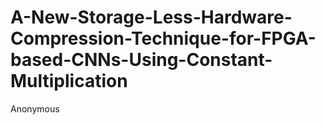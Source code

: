 # A-New-Storage-Less-Hardware-Compression-Technique-for-FPGA-based-CNNs-Using-Constant-Multiplication
Anonymous
